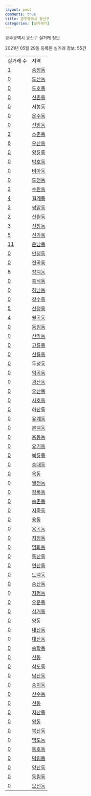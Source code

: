 ```yaml
---
layout: post
comments: true
title: 광주광역시 광산구
categories: [실거래가]
---
```


광주광역시 광산구 실거래 정보

2021년 05월 29일 등록된 실거래 정보: 55건


<table>
  <tr>
    <td>실거래 수</td>
    <td>지역</td>
  </tr>

  
  <tr>
    <td><a href="2920010100.html">1</a></td>
    <td><a href="2920010100.html">송정동</a></td>
  </tr>
    

  <tr>
    <td><a href="2920010200.html">0</a></td>
    <td><a href="2920010200.html">도산동</a></td>
  </tr>
    

  <tr>
    <td><a href="2920010300.html">0</a></td>
    <td><a href="2920010300.html">도호동</a></td>
  </tr>
    

  <tr>
    <td><a href="2920010400.html">0</a></td>
    <td><a href="2920010400.html">신촌동</a></td>
  </tr>
    

  <tr>
    <td><a href="2920010500.html">0</a></td>
    <td><a href="2920010500.html">서봉동</a></td>
  </tr>
    

  <tr>
    <td><a href="2920010600.html">0</a></td>
    <td><a href="2920010600.html">운수동</a></td>
  </tr>
    

  <tr>
    <td><a href="2920010700.html">0</a></td>
    <td><a href="2920010700.html">선암동</a></td>
  </tr>
    

  <tr>
    <td><a href="2920010800.html">2</a></td>
    <td><a href="2920010800.html">소촌동</a></td>
  </tr>
    

  <tr>
    <td><a href="2920010900.html">6</a></td>
    <td><a href="2920010900.html">우산동</a></td>
  </tr>
    

  <tr>
    <td><a href="2920011000.html">0</a></td>
    <td><a href="2920011000.html">황룡동</a></td>
  </tr>
    

  <tr>
    <td><a href="2920011100.html">0</a></td>
    <td><a href="2920011100.html">박호동</a></td>
  </tr>
    

  <tr>
    <td><a href="2920011200.html">0</a></td>
    <td><a href="2920011200.html">비아동</a></td>
  </tr>
    

  <tr>
    <td><a href="2920011300.html">0</a></td>
    <td><a href="2920011300.html">도천동</a></td>
  </tr>
    

  <tr>
    <td><a href="2920011400.html">2</a></td>
    <td><a href="2920011400.html">수완동</a></td>
  </tr>
    

  <tr>
    <td><a href="2920011500.html">4</a></td>
    <td><a href="2920011500.html">월계동</a></td>
  </tr>
    

  <tr>
    <td><a href="2920011600.html">2</a></td>
    <td><a href="2920011600.html">쌍암동</a></td>
  </tr>
    

  <tr>
    <td><a href="2920011700.html">2</a></td>
    <td><a href="2920011700.html">산월동</a></td>
  </tr>
    

  <tr>
    <td><a href="2920011800.html">3</a></td>
    <td><a href="2920011800.html">신창동</a></td>
  </tr>
    

  <tr>
    <td><a href="2920011900.html">5</a></td>
    <td><a href="2920011900.html">신가동</a></td>
  </tr>
    

  <tr>
    <td><a href="2920012000.html">11</a></td>
    <td><a href="2920012000.html">운남동</a></td>
  </tr>
    

  <tr>
    <td><a href="2920012100.html">0</a></td>
    <td><a href="2920012100.html">안청동</a></td>
  </tr>
    

  <tr>
    <td><a href="2920012200.html">0</a></td>
    <td><a href="2920012200.html">진곡동</a></td>
  </tr>
    

  <tr>
    <td><a href="2920012300.html">8</a></td>
    <td><a href="2920012300.html">장덕동</a></td>
  </tr>
    

  <tr>
    <td><a href="2920012400.html">0</a></td>
    <td><a href="2920012400.html">흑석동</a></td>
  </tr>
    

  <tr>
    <td><a href="2920012500.html">0</a></td>
    <td><a href="2920012500.html">하남동</a></td>
  </tr>
    

  <tr>
    <td><a href="2920012600.html">0</a></td>
    <td><a href="2920012600.html">장수동</a></td>
  </tr>
    

  <tr>
    <td><a href="2920012700.html">5</a></td>
    <td><a href="2920012700.html">산정동</a></td>
  </tr>
    

  <tr>
    <td><a href="2920012800.html">4</a></td>
    <td><a href="2920012800.html">월곡동</a></td>
  </tr>
    

  <tr>
    <td><a href="2920012900.html">0</a></td>
    <td><a href="2920012900.html">등임동</a></td>
  </tr>
    

  <tr>
    <td><a href="2920013000.html">0</a></td>
    <td><a href="2920013000.html">산막동</a></td>
  </tr>
    

  <tr>
    <td><a href="2920013100.html">0</a></td>
    <td><a href="2920013100.html">고룡동</a></td>
  </tr>
    

  <tr>
    <td><a href="2920013200.html">0</a></td>
    <td><a href="2920013200.html">신룡동</a></td>
  </tr>
    

  <tr>
    <td><a href="2920013300.html">0</a></td>
    <td><a href="2920013300.html">두정동</a></td>
  </tr>
    

  <tr>
    <td><a href="2920013400.html">0</a></td>
    <td><a href="2920013400.html">임곡동</a></td>
  </tr>
    

  <tr>
    <td><a href="2920013500.html">0</a></td>
    <td><a href="2920013500.html">광산동</a></td>
  </tr>
    

  <tr>
    <td><a href="2920013600.html">0</a></td>
    <td><a href="2920013600.html">오산동</a></td>
  </tr>
    

  <tr>
    <td><a href="2920013700.html">0</a></td>
    <td><a href="2920013700.html">사호동</a></td>
  </tr>
    

  <tr>
    <td><a href="2920013800.html">0</a></td>
    <td><a href="2920013800.html">하산동</a></td>
  </tr>
    

  <tr>
    <td><a href="2920013900.html">0</a></td>
    <td><a href="2920013900.html">유계동</a></td>
  </tr>
    

  <tr>
    <td><a href="2920014000.html">0</a></td>
    <td><a href="2920014000.html">본덕동</a></td>
  </tr>
    

  <tr>
    <td><a href="2920014100.html">0</a></td>
    <td><a href="2920014100.html">용봉동</a></td>
  </tr>
    

  <tr>
    <td><a href="2920014200.html">0</a></td>
    <td><a href="2920014200.html">요기동</a></td>
  </tr>
    

  <tr>
    <td><a href="2920014300.html">0</a></td>
    <td><a href="2920014300.html">복룡동</a></td>
  </tr>
    

  <tr>
    <td><a href="2920014400.html">0</a></td>
    <td><a href="2920014400.html">송대동</a></td>
  </tr>
    

  <tr>
    <td><a href="2920014500.html">0</a></td>
    <td><a href="2920014500.html">옥동</a></td>
  </tr>
    

  <tr>
    <td><a href="2920014600.html">0</a></td>
    <td><a href="2920014600.html">월전동</a></td>
  </tr>
    

  <tr>
    <td><a href="2920014700.html">0</a></td>
    <td><a href="2920014700.html">장록동</a></td>
  </tr>
    

  <tr>
    <td><a href="2920014800.html">0</a></td>
    <td><a href="2920014800.html">송촌동</a></td>
  </tr>
    

  <tr>
    <td><a href="2920014900.html">0</a></td>
    <td><a href="2920014900.html">지죽동</a></td>
  </tr>
    

  <tr>
    <td><a href="2920015000.html">0</a></td>
    <td><a href="2920015000.html">용동</a></td>
  </tr>
    

  <tr>
    <td><a href="2920015100.html">0</a></td>
    <td><a href="2920015100.html">용곡동</a></td>
  </tr>
    

  <tr>
    <td><a href="2920015200.html">0</a></td>
    <td><a href="2920015200.html">지정동</a></td>
  </tr>
    

  <tr>
    <td><a href="2920015300.html">0</a></td>
    <td><a href="2920015300.html">명화동</a></td>
  </tr>
    

  <tr>
    <td><a href="2920015400.html">0</a></td>
    <td><a href="2920015400.html">동산동</a></td>
  </tr>
    

  <tr>
    <td><a href="2920015500.html">0</a></td>
    <td><a href="2920015500.html">연산동</a></td>
  </tr>
    

  <tr>
    <td><a href="2920015600.html">0</a></td>
    <td><a href="2920015600.html">도덕동</a></td>
  </tr>
    

  <tr>
    <td><a href="2920015700.html">0</a></td>
    <td><a href="2920015700.html">송산동</a></td>
  </tr>
    

  <tr>
    <td><a href="2920015800.html">0</a></td>
    <td><a href="2920015800.html">지평동</a></td>
  </tr>
    

  <tr>
    <td><a href="2920015900.html">0</a></td>
    <td><a href="2920015900.html">오운동</a></td>
  </tr>
    

  <tr>
    <td><a href="2920016000.html">0</a></td>
    <td><a href="2920016000.html">삼거동</a></td>
  </tr>
    

  <tr>
    <td><a href="2920016100.html">0</a></td>
    <td><a href="2920016100.html">양동</a></td>
  </tr>
    

  <tr>
    <td><a href="2920016200.html">0</a></td>
    <td><a href="2920016200.html">내산동</a></td>
  </tr>
    

  <tr>
    <td><a href="2920016300.html">0</a></td>
    <td><a href="2920016300.html">대산동</a></td>
  </tr>
    

  <tr>
    <td><a href="2920016400.html">0</a></td>
    <td><a href="2920016400.html">송학동</a></td>
  </tr>
    

  <tr>
    <td><a href="2920016500.html">0</a></td>
    <td><a href="2920016500.html">신동</a></td>
  </tr>
    

  <tr>
    <td><a href="2920016600.html">0</a></td>
    <td><a href="2920016600.html">삼도동</a></td>
  </tr>
    

  <tr>
    <td><a href="2920016700.html">0</a></td>
    <td><a href="2920016700.html">남산동</a></td>
  </tr>
    

  <tr>
    <td><a href="2920016800.html">0</a></td>
    <td><a href="2920016800.html">송치동</a></td>
  </tr>
    

  <tr>
    <td><a href="2920016900.html">0</a></td>
    <td><a href="2920016900.html">산수동</a></td>
  </tr>
    

  <tr>
    <td><a href="2920017000.html">0</a></td>
    <td><a href="2920017000.html">선동</a></td>
  </tr>
    

  <tr>
    <td><a href="2920017100.html">0</a></td>
    <td><a href="2920017100.html">지산동</a></td>
  </tr>
    

  <tr>
    <td><a href="2920017200.html">0</a></td>
    <td><a href="2920017200.html">왕동</a></td>
  </tr>
    

  <tr>
    <td><a href="2920017300.html">0</a></td>
    <td><a href="2920017300.html">북산동</a></td>
  </tr>
    

  <tr>
    <td><a href="2920017400.html">0</a></td>
    <td><a href="2920017400.html">명도동</a></td>
  </tr>
    

  <tr>
    <td><a href="2920017500.html">0</a></td>
    <td><a href="2920017500.html">동호동</a></td>
  </tr>
    

  <tr>
    <td><a href="2920017600.html">0</a></td>
    <td><a href="2920017600.html">덕림동</a></td>
  </tr>
    

  <tr>
    <td><a href="2920017700.html">0</a></td>
    <td><a href="2920017700.html">양산동</a></td>
  </tr>
    

  <tr>
    <td><a href="2920017800.html">0</a></td>
    <td><a href="2920017800.html">동림동</a></td>
  </tr>
    

  <tr>
    <td><a href="2920020200.html">0</a></td>
    <td><a href="2920020200.html">오선동</a></td>
  </tr>
    


</table>
    